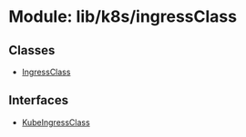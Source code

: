 # Module: lib/k8s/ingressClass

## Classes

- [IngressClass](../classes/lib_k8s_ingressClass.IngressClass.md)

## Interfaces

- [KubeIngressClass](../interfaces/lib_k8s_ingressClass.KubeIngressClass.md)
